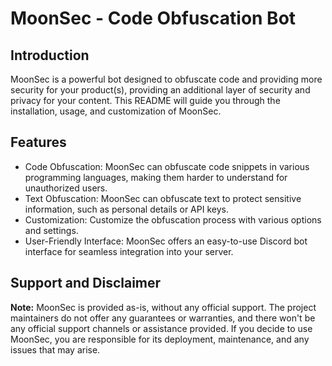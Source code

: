 # MoonSec - Code Obfuscation Bot

## Introduction

MoonSec is a powerful bot designed to obfuscate code and providing more security for your product(s), providing an additional layer of security and privacy for your content. This README will guide you through the installation, usage, and customization of MoonSec.

## Features

- Code Obfuscation: MoonSec can obfuscate code snippets in various programming languages, making them harder to understand for unauthorized users.
- Text Obfuscation: MoonSec can obfuscate text to protect sensitive information, such as personal details or API keys.
- Customization: Customize the obfuscation process with various options and settings.
- User-Friendly Interface: MoonSec offers an easy-to-use Discord bot interface for seamless integration into your server.

## Support and Disclaimer

**Note:** MoonSec is provided as-is, without any official support. The project maintainers do not offer any guarantees or warranties, and there won't be any official support channels or assistance provided. If you decide to use MoonSec, you are responsible for its deployment, maintenance, and any issues that may arise.
